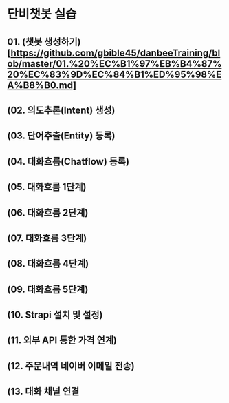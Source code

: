 # 단비챗봇 실습
## 01. (챗봇 생성하기)[https://github.com/gbible45/danbeeTraining/blob/master/01.%20%EC%B1%97%EB%B4%87%20%EC%83%9D%EC%84%B1%ED%95%98%EA%B8%B0.md]
## (02. 의도추론(Intent) 생성)
## (03. 단어추출(Entity) 등록)
## (04. 대화흐름(Chatflow) 등록)
## (05. 대화흐름 1단계)
## (06. 대화흐름 2단계)
## (07. 대화흐름 3단계)
## (08. 대화흐름 4단계)
## (09. 대화흐름 5단계)
## (10. Strapi 설치 및 설정)
## (11. 외부 API 통한 가격 연계)
## (12. 주문내역 네이버 이메일 전송)
## (13. 대화 채널 연결

